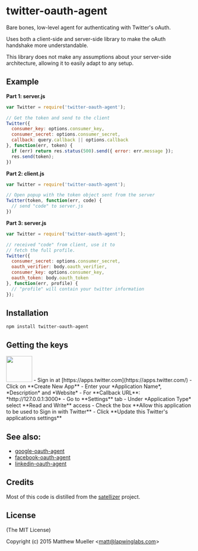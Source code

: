 
# twitter-oauth-agent

  Bare bones, low-level agent for authenticating with Twitter's oAuth.

  Uses both a client-side and server-side library to make the oAuth handshake more understandable.

  This library does not make any assumptions about your server-side architecture, allowing it to easily adapt to any setup.

## Example

**Part 1: server.js**

```js
var Twitter = require('twitter-oauth-agent');

// Get the token and send to the client
Twitter({
  consumer_key: options.consumer_key,
  consumer_secret: options.consumer_secret,
  callback: query.callback || options.callback
}, function(err, token) {
  if (err) return res.status(500).send({ error: err.message });
  res.send(token);
})
```

**Part 2: client.js**

```js
var Twitter = require('twitter-oauth-agent');

// Open popup with the token object sent from the server
Twitter(token, function(err, code) {
  // send "code" to server.js
})
```

**Part 3: server.js**

```js
var Twitter = require('twitter-oauth-agent');

// received "code" from client, use it to
// fetch the full profile.
Twitter({
  consumer_secret: options.consumer_secret,
  oauth_verifier: body.oauth_verifier,
  consumer_key: options.consumer_key,
  oauth_token: body.oauth_token
}, function(err, profile) {
  // "profile" will contain your twitter information
});

```

## Installation

```
npm install twitter-oauth-agent
```

## Getting the keys

<img src="http://indonesia-royal.com/wp-content/uploads/2014/06/twitter-bird-square-logo.jpg" height="70">
- Sign in at [https://apps.twitter.com](https://apps.twitter.com/)
- Click on **Create New App**
- Enter your *Application Name*, *Description* and *Website*
- For **Callback URL**: *http://127.0.0.1:3000*
- Go to **Settings** tab
- Under *Application Type* select **Read and Write** access
- Check the box **Allow this application to be used to Sign in with Twitter**
- Click **Update this Twitter's applications settings**

## See also:

- [google-oauth-agent](https://github.com/lapwinglabs/google-oauth-agent)
- [facebook-oauth-agent](https://github.com/lapwinglabs/facebook-oauth-agent)
- [linkedin-oauth-agent](https://github.com/lapwinglabs/linkedin-oauth-agent)

## Credits

Most of this code is distilled from the [satellizer](https://github.com/sahat/satellizer) project.

## License

(The MIT License)

Copyright (c) 2015 Matthew Mueller &lt;matt@lapwinglabs.com&gt;
